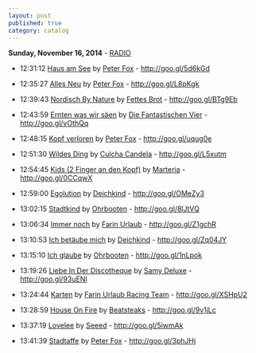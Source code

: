 ```yaml
---
layout: post
published: true
category: catalog
---
```


**Sunday, November 16, 2014** - [RADIO](/2014/11/16/Peter-Fox-radio)

*   12:31:12  [Haus am See](http://goo.gl/4hNFSy) by [Peter Fox](http://www.last.fm/music/Peter+Fox) - http://goo.gl/5d6kGd

*   12:35:27  [Alles Neu](http://goo.gl/2Vn0Hs) by [Peter Fox](http://www.last.fm/music/Peter+Fox) - http://goo.gl/L8pKgk

*   12:39:43  [Nordisch By Nature](http://goo.gl/fjwwN6) by [Fettes Brot](http://www.last.fm/music/Fettes+Brot) - http://goo.gl/BTg9Eb

*   12:43:59  [Ernten was wir säen](http://goo.gl/Z0UQ0e) by [Die Fantastischen Vier](http://www.last.fm/music/Die+Fantastischen+Vier) - http://goo.gl/vOthQq

*   12:48:15  [Kopf verloren](http://goo.gl/5f3Boh) by [Peter Fox](http://www.last.fm/music/Peter+Fox) - http://goo.gl/uqug0e

*   12:51:30  [Wildes Ding](http://goo.gl/TCIl8s) by [Culcha Candela](http://www.last.fm/music/Culcha+Candela) - http://goo.gl/L5xutm

*   12:54:45  [Kids (2 Finger an den Kopf)](http://goo.gl/7UwOSk) by [Marteria](http://www.last.fm/music/Marteria) - http://goo.gl/0CCqwX

*   12:59:00  [Egolution](http://goo.gl/WYvQZ5) by [Deichkind](http://www.last.fm/music/Deichkind) - http://goo.gl/OMeZy3

*   13:02:15  [Stadtkind](http://goo.gl/wHp55p) by [Ohrbooten](http://www.last.fm/music/Ohrbooten) - http://goo.gl/8lJtVQ

*   13:06:34  [Immer noch](http://goo.gl/UYz6iP) by [Farin Urlaub](http://www.last.fm/music/Farin+Urlaub) - http://goo.gl/Z1gchR

*   13:10:53  [Ich betäube mich](http://goo.gl/hTv2sZ) by [Deichkind](http://www.last.fm/music/Deichkind) - http://goo.gl/Zq04JY

*   13:15:10  [Ich glaube](http://goo.gl/9GMFTF) by [Ohrbooten](http://www.last.fm/music/Ohrbooten) - http://goo.gl/1nLpok

*   13:19:26  [Liebe In Der Discotheque](http://goo.gl/mbz6br) by [Samy Deluxe](http://www.last.fm/music/Samy+Deluxe) - http://goo.gl/93uENl

*   13:24:44  [Karten](http://goo.gl/6nhVtq) by [Farin Urlaub Racing Team](http://www.last.fm/music/Farin+Urlaub+Racing+Team) - http://goo.gl/XSHpU2

*   13:28:59  [House On Fire](http://goo.gl/B6QOH4) by [Beatsteaks](http://www.last.fm/music/Beatsteaks) - http://goo.gl/9v1jLc

*   13:37:19  [Lovelee](http://goo.gl/31wP7e) by [Seeed](http://www.last.fm/music/Seeed) - http://goo.gl/5iwmAk

*   13:41:39  [Stadtaffe](http://goo.gl/wHzxii) by [Peter Fox](http://www.last.fm/music/Peter+Fox) - http://goo.gl/3phJHj

